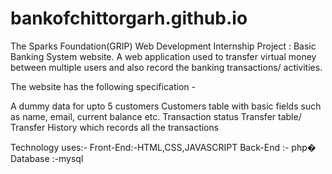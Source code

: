 # bankofchittorgarh.github.io
The Sparks Foundation(GRIP) Web Development Internship Project : Basic Banking System website. A web application used to transfer virtual money between multiple users and also record the banking transactions/ activities.

The website has the following specification -

A dummy data for upto 5 customers Customers table with basic fields such as name, email, current balance etc. Transaction status Transfer table/ Transfer History which records all the transactions

Technology uses:- Front-End:-HTML,CSS,JAVASCRIPT 
Back-End :- php�
Database :-mysql

